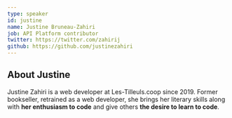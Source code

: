 ```yaml
---
type: speaker
id: justine
name: Justine Bruneau-Zahiri
job: API Platform contributor
twitter: https://twitter.com/zahirij
github: https://github.com/justinezahiri
---
```


## About Justine

Justine Zahiri is a web developer at Les-Tilleuls.coop since 2019. Former bookseller, retrained as a web developer, she brings her literary skills along with **her enthusiasm to code** and give others **the desire to learn to code**.


